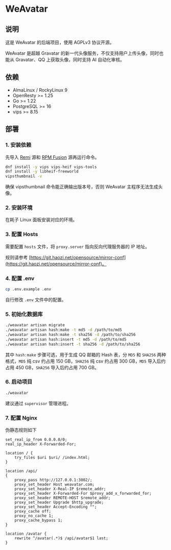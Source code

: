 # WeAvatar

## 说明

这是 WeAvatar 的后端项目，使用 AGPLv3 协议开源。

WeAvatar 是超越 Gravatar 的新一代头像服务，不仅支持用户上传头像，同时也能从 Gravatar、QQ 上获取头像，同时支持 AI 自动化审核。

## 依赖

- AlmaLinux / RockyLinux 9
- OpenResty >= 1.25
- Go >= 1.22
- PostgreSQL >= 16
- vips >= 8.15

## 部署

### 1. 安装依赖

先导入 [Remi](https://blog.remirepo.net/pages/Config-en) 源和 [RPM Fusion](https://rpmfusion.org/Configuration) 源再运行命令。

```bash
dnf install -y vips vips-heif vips-tools
dnf install -y libheif-freeworld
vipsthumbnail -v
```

确保 vipsthumbnail 命令能正确输出版本号，否则 WeAvatar 主程序无法生成头像。

### 2. 安装环境

在耗子 Linux 面板安装对应的环境。

### 3. 配置 Hosts

需要配置 `hosts` 文件，将 `proxy.server` 指向反向代理服务器的 IP 地址。

规则请参考 [https://git.haozi.net/opensource/mirror-conf](https://git.haozi.net/opensource/mirror-conf)。

### 4. 配置 .env

```bash
cp .env.example .env
```

自行修改 `.env` 文件中的配置。

### 5. 初始化数据库

```bash
./weavatar artisan migrate
./weavatar artisan hash:make -t md5 -d /path/to/md5
./weavatar artisan hash:make -t sha256 -d /path/to/sha256
./weavatar artisan hash:insert -t md5 -d /path/to/md5
./weavatar artisan hash:insert -t sha256 -d /path/to/sha256
```

其中 `hash:make` 步骤可选，用于生成 QQ 邮箱的 Hash 表，分 `MD5` 和 `SHA256` 两种格式，`MD5` 纯 csv 约占用 150 GB，`SHA256` 纯 csv 约占用 300 GB，`MD5` 导入后约占用 450 GB，`SHA256` 导入后约占用 700 GB。

### 6. 启动项目

```bash
./weavatar
```

建议通过 `supervisor` 管理进程。

### 7. 配置 Nginx

伪静态规则如下

```nginx
set_real_ip_from 0.0.0.0/0;
real_ip_header X-Forwarded-For;

location / {
    try_files $uri $uri/ /index.html;
}

location /api/
{
    proxy_pass http://127.0.0.1:3002/;
    proxy_set_header Host weavatar.com;
    proxy_set_header X-Real-IP $remote_addr;
    proxy_set_header X-Forwarded-For $proxy_add_x_forwarded_for;
    proxy_set_header REMOTE-HOST $remote_addr;
    proxy_set_header Upgrade $http_upgrade;
    proxy_set_header Accept-Encoding "";
    proxy_cache off;
    proxy_no_cache 1;
    proxy_cache_bypass 1;
}

location /avatar {
    rewrite ^/avatar(.*)$ /api/avatar$1 last;
}
```
